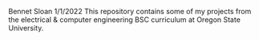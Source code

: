 Bennet Sloan
1/1/2022
This repository contains some of my projects from the electrical & computer engineering BSC curriculum at Oregon State University.
